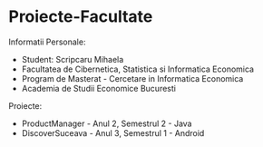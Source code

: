 # Proiecte-Facultate

Informatii Personale:

- Student: Scripcaru Mihaela
- Facultatea de Cibernetica, Statistica si Informatica Economica
- Program de Masterat - Cercetare in Informatica Economica
- Academia de Studii Economice Bucuresti

Proiecte:

- ProductManager - Anul 2, Semestrul 2 - Java
- DiscoverSuceava - Anul 3, Semestrul 1 - Android